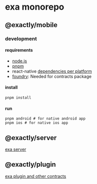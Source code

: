 # exa monorepo

## @exactly/mobile

### development

#### requirements

- [node.js](https://github.com/asdf-vm/asdf-nodejs)
- [pnpm](https://pnpm.io/installation)
- react-native [dependencies per platform](https://reactnative.dev/docs/environment-setup?guide=native)
- [foundry](https://getfoundry.sh/introduction/installation): Needed for contracts package

#### install

```shell
pnpm install
```

#### run

```shell
pnpm android # for native android app
pnpm ios # for native ios app
```

## @exactly/server

[exa server](server)

## @exactly/plugin

[exa plugin and other contracts](contracts)

